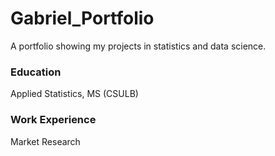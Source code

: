 # Gabriel_Portfolio
A portfolio showing my projects in statistics and data science.

### Education
Applied Statistics, MS (CSULB)

### Work Experience
Market Research
